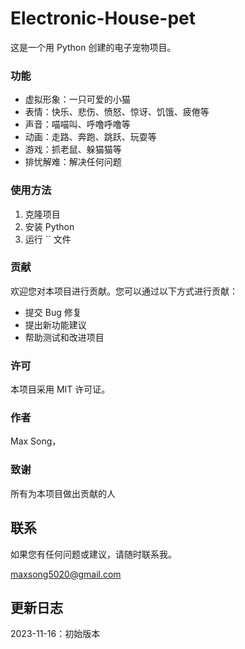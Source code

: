 # Electronic-House-pet

这是一个用 Python 创建的电子宠物项目。

### 功能

* 虚拟形象：一只可爱的小猫
* 表情：快乐、悲伤、愤怒、惊讶、饥饿、疲倦等
* 声音：喵喵叫、呼噜呼噜等
* 动画：走路、奔跑、跳跃、玩耍等
* 游戏：抓老鼠、躲猫猫等
* 排忧解难：解决任何问题

### 使用方法

1. 克隆项目
2. 安装 Python
3. 运行 `` 文件

### 贡献

欢迎您对本项目进行贡献。您可以通过以下方式进行贡献：

* 提交 Bug 修复
* 提出新功能建议
* 帮助测试和改进项目

### 许可

本项目采用 MIT 许可证。

### 作者

Max Song，

### 致谢

所有为本项目做出贡献的人

## 联系

如果您有任何问题或建议，请随时联系我。

maxsong5020@gmail.com

## 更新日志

2023-11-16：初始版本
